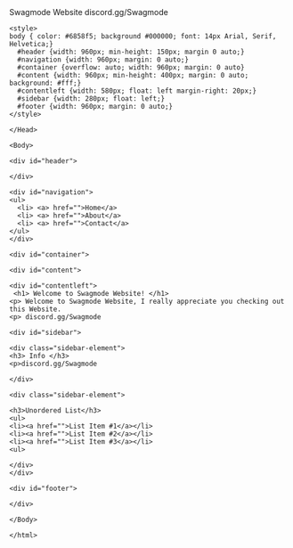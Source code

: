 <html>
  <Head> Swagmode Website 
    discord.gg/Swagmode
    <title> Swagmode </title>
    
    <style>
    body { color: #6858f5; background #000000; font: 14px Arial, Serif, Helvetica;}
      #header {width: 960px; min-height: 150px; margin 0 auto;}
      #navigation {width: 960px; margin: 0 auto;}
      #container {overflow: auto; width: 960px; margin: 0 auto}
      #content {width: 960px; min-height: 400px; margin: 0 auto; background: #fff;}
      #contentleft {width: 580px; float: left margin-right: 20px;}
      #sidebar {width: 280px; float: left;}
      #footer {width: 960px; margin: 0 auto;}
    </style>

    </Head>

    <Body>

    <div id="header">
    
    </div>
    
    <div id="navigation">    
    <ul>
      <li> <a> href="">Home</a>
      <li> <a> href="">About</a>
      <li> <a> href="">Contact</a>
    </ul>
    </div>

    <div id="container">

    <div id="content">

    <div id="contentleft">
     <h1> Welcome to Swagmode Website! </h1>
    <p> Welcome to Swagmode Website, I really appreciate you checking out this Website.
    <p> discord.gg/Swagmode
   </div>
    
    <div id="sidebar">
    
    <div class="sidebar-element">
    <h3> Info </h3>
    <p>discord.gg/Swagmode
    
    </div>

    <div class="sidebar-element">

    <h3>Unordered List</h3> 
    <ul>
    <li><a href="">List Item #1</a></li>
    <li><a href="">List Item #2</a></li>
    <li><a href="">List Item #3</a></li>
    <ul>

    </div>
    </div>
    
    <div id="footer">
    
    </div>
    
    </Body>
    
    </html>
